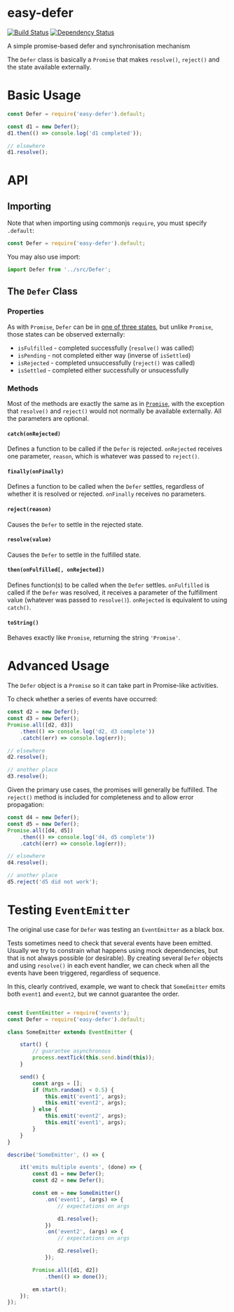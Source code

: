 # easy-defer

[![Build Status](https://travis-ci.org/manolan1/easy-defer.svg?branch=master)](https://travis-ci.org/manolan1/easy-defer)
[![Dependency Status](https://david-dm.org/manolan1/easy-defer.svg)](https://david-dm.org/manolan1/easy-defer.svg)

A simple promise-based defer and synchronisation mechanism

The `Defer` class is basically a `Promise` that makes `resolve()`, `reject()` and the state available externally.


# Basic Usage

```js
const Defer = require('easy-defer').default;

const d1 = new Defer();
d1.then(() => console.log('d1 completed'));

// elsewhere
d1.resolve();
```


# API

## Importing

Note that when importing using commonjs `require`, you must specify `.default`:
```js
const Defer = require('easy-defer').default;
```

You may also use import:
```js
import Defer from '../src/Defer';
```


## The `Defer` Class

### Properties

As with `Promise`, `Defer` can be in [one of three states][1], but unlike `Promise`, those states can be observed externally:
* `isFulfilled` - completed successfully (`resolve()` was called)
* `isPending` - not completed either way (inverse of `isSettled`)
* `isRejected` - completed unsuccessfully (`reject()` was called)
* `isSettled` - completed either successfully or unsucessfully

[1]: https://developer.mozilla.org/en-US/docs/Web/JavaScript/Reference/Global_Objects/Promise

### Methods

Most of the methods are exactly the same as in [`Promise`][1], with the exception that `resolve()` and `reject()` would not normally be available externally. All the parameters are optional.

#### `catch(onRejected)`
Defines a function to be called if the `Defer` is rejected. `onRejected` receives one parameter, `reason`, which is whatever was passed to `reject()`.

#### `finally(onFinally)`
Defines a function to be called when the `Defer` settles, regardless of whether it is resolved or rejected. `onFinally` receives no parameters.

#### `reject(reason)`
Causes the `Defer` to settle in the rejected state.

#### `resolve(value)`
Causes the `Defer` to settle in the fulfilled state.

#### `then(onFulfilled[, onRejected])`
Defines function(s) to be called when the `Defer` settles. `onFulfilled` is called if the `Defer` was resolved, it receives a parameter of the fulfillment value (whatever was passed to `resolve()`). `onRejected` is equivalent to using `catch()`.

#### `toString()`
Behaves exactly like `Promise`, returning the string `'Promise'`.


# Advanced Usage

The `Defer` object is a `Promise` so it can take part in Promise-like activities.

To check whether a series of events have occurred:
```js
const d2 = new Defer();
const d3 = new Defer();
Promise.all([d2, d3])
    .then(() => console.log('d2, d3 complete'))
    .catch((err) => console.log(err));

// elsewhere
d2.resolve();

// another place
d3.resolve();
```

Given the primary use cases, the promises will generally be fulfilled. The `reject()` method is included for completeness and to allow error propagation:
```js
const d4 = new Defer();
const d5 = new Defer();
Promise.all([d4, d5])
    .then(() => console.log('d4, d5 complete'))
    .catch((err) => console.log(err));

// elsewhere
d4.resolve();

// another place
d5.reject('d5 did not work');
```


# Testing `EventEmitter`

The original use case for `Defer` was testing an `EventEmitter` as a black box.

Tests sometimes need to check that several events have been emitted. Usually we try to constrain what happens using mock dependencies, but that is not always possible (or desirable). By creating several `Defer` objects and using `resolve()` in each event handler, we can check when all the events have been triggered, regardless of sequence.

In this, clearly contrived, example, we want to check that `SomeEmitter` emits both `event1` and `event2`, but we cannot guarantee the order.

```js

const EventEmitter = require('events');
const Defer = require('easy-defer').default;

class SomeEmitter extends EventEmitter {

    start() {
        // guarantee asynchronous
        process.nextTick(this.send.bind(this));
    }

    send() {
        const args = [];
        if (Math.random() < 0.5) {
            this.emit('event1', args);
            this.emit('event2', args);
        } else {
            this.emit('event2', args);
            this.emit('event1', args);
        }
    }
}

describe('SomeEmitter', () => {

    it('emits multiple events', (done) => {
        const d1 = new Defer();
        const d2 = new Defer();

        const em = new SomeEmitter()
            .on('event1', (args) => {
                // expectations on args

                d1.resolve();
            })
            .on('event2', (args) => {
                // expectations on args

                d2.resolve();
            });

        Promise.all([d1, d2])
            .then(() => done());

        em.start();
    });
});
```


